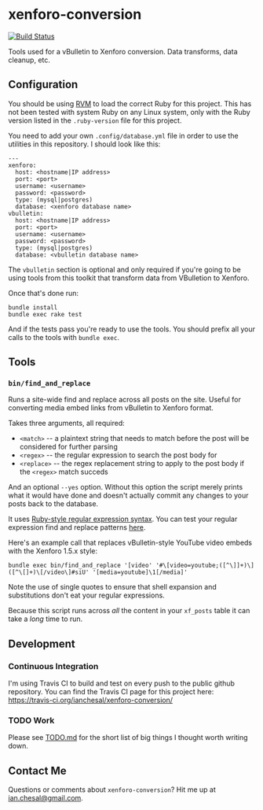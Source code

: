 # xenforo-conversion

[![Build Status](https://travis-ci.org/ianchesal/xenforo-conversion.svg?branch=master)](https://travis-ci.org/ianchesal/xenforo-conversion)

Tools used for a vBulletin to Xenforo conversion. Data transforms, data cleanup, etc.

## Configuration

You should be using [RVM](https://rvm.io) to load the correct Ruby for this project. This has not been tested with system Ruby on any Linux system, only with the Ruby version listed in the `.ruby-version` file for this project.

You need to add your own `.config/database.yml` file in order to use the utilities in this repository. I should look like this:

    ---
    xenforo:
      host: <hostname|IP address>
      port: <port>
      username: <username>
      password: <password>
      type: (mysql|postgres)
      database: <xenforo database name>
    vbulletin:
      host: <hostname|IP address>
      port: <port>
      username: <username>
      password: <password>
      type: (mysql|postgres)
      database: <vbulletin database name>

The `vbulletin` section is optional and only required if you're going to be using tools from this toolkit that transform data from VBulletion to Xenforo.

Once that's done run:

    bundle install
    bundle exec rake test

And if the tests pass you're ready to use the tools. You should prefix all your calls to the tools with `bundle exec`.

## Tools

### `bin/find_and_replace`

Runs a site-wide find and replace across all posts on the site. Useful for converting media embed links from vBulletin to Xenforo format.

Takes three arguments, all required:

* `<match>` -- a plaintext string that needs to match before the post will be considered for further parsing
* `<regex>` -- the regular expression to search the post body for
* `<replace>` -- the regex replacement string to apply to the post body if the `<regex>` match succeds

And an optional `--yes` option. Without this option the script merely prints what it would have done and doesn't actually commit any changes to your posts back to the database.

It uses [Ruby-style regular expression syntax](http://ruby-doc.org/core-2.2.0/Regexp.html). You can test your regular expression find and replace patterns [here](http://rubular.com).

Here's an example call that replaces vBulletin-style YouTube video embeds with the Xenforo 1.5.x style:

    bundle exec bin/find_and_replace '[video' '#\[video=youtube;([^\]]+)\]([^\[]+)\[/video\]#siU' '[media=youtube]\1[/media]'

Note the use of single quotes to ensure that shell expansion and substitutions don't eat your regular expressions.

Because this script runs across _all_ the content in your `xf_posts` table it can take a _long_ time to run.

## Development

### Continuous Integration

I'm using Travis CI to build and test on every push to the public github repository. You can find the Travis CI page for this project here: https://travis-ci.org/ianchesal/xenforo-conversion/

### TODO Work

Please see [TODO.md](TODO.md) for the short list of big things I thought worth writing down.

## Contact Me

Questions or comments about `xenforo-conversion`? Hit me up at ian.chesal@gmail.com.

